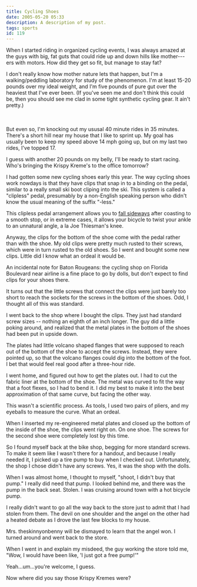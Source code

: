 ```yaml
---
title: Cycling Shoes
date: 2005-05-20 05:33
description: A description of my post.
tags: sports
id: 119
---
```

When I started riding in organized cycling events, I was always amazed at the guys with big, fat guts that could ride up and down hills like mother---ers with motors.  How did they get so fit, but manage to stay fat?

I don't really know how mother nature lets that happen, but I'm a walking/peddling laboratory for study of the phenomenon.  I'm at least 15-20 pounds over my ideal weight, and I'm five pounds of pure gut over the heaviest that I've ever been.  (If you've seen me and don't think this could be, then you should see me clad in some tight synthetic cycling gear.  It ain't pretty.)

<span class="spanEndPreview">&nbsp;</span><br /><br />But even so, I'm knocking out my ususal 40 minute rides in 35 minutes.  There's a short hill near my house that I like to sprint up.  My goal has usually been to keep my speed above 14 mph going up, but on my last two rides, I've topped 17.

I guess with another 20 pounds on my belly, I'll be ready to start racing.  Who's bringing the Krispy Kreme's to the office tomorrow?


I had gotten some new cycling shoes early this year.  The way cycling shoes work nowdays is that they have clips that snap in to a binding on the pedal, similar to a really small ski boot cliping into the ski.  This system is called a "clipless" pedal, presumably by a non-English speaking person who didn't know the usual meaning of the suffix "-less."

This clipless pedal arrangement allows you to <a href="http://outside.away.com/outside/gear/gearguy/200505/20050518.html" target="_blank">fall sideways</a> after coasting to a smooth stop, or in extreme cases, it allows your bicycle to twist your ankle to an unnatural angle, a la Joe Thiesman's knee.

Anyway, the clips for the bottom of the shoe come with the pedal rather than with the shoe.  My old clips were pretty much rusted to their screws, which were in turn rusted to the old shoes.  So I went and bought some new clips.  Little did I know what an ordeal it would be.

An incidental note for Baton Rougeans:  the cycling shop on Florida Boulevard near airline is a fine place to go by dolls, but don't expect to find clips for your shoes there.

It turns out that the little screws that connect the clips were just barely too short to reach the sockets for the screws in the bottom of the shoes.  Odd, I thought all of this was standard.

I went back to the shop where I bought the clips.  They just had standard screw sizes -- nothing an eighth of an inch longer.  The guy did a little poking around, and realized that the metal plates in the bottom of the shoes had been put in upside down.

The plates had little volcano shaped flanges that were supposed to reach out of the bottom of the shoe to accept the screws.  Instead, they were pointed up, so that the volcano flanges could dig into the bottom of the foot.  I bet that would feel real good after a three-hour ride.

I went home, and figured out how to get the plates out.  I had to cut the fabric liner at the bottom of the shoe.  The metal was curved to fit the way that a foot flexes, so I had to bend it.  I did my best to make it into the best approximation of that same curve, but facing the other way.  

This wasn't a scientific process.  As tools, I used two pairs of pliers, and my eyeballs to measure the curve.  What an ordeal.

When I inserted my re-engineered metal plates and closed up the bottom of the inside of the shoe, the clips went right on.  On one shoe.  The screws for the second shoe were completely lost by this time.

So I found myself back at the bike shop, begging for more standard screws.  To make it seem like I wasn't there for a handout, and because I really needed it, I picked up a tire pump to buy when I checked out.  Unfortunately, the shop I chose didn't have any screws.  Yes, it was the shop with the dolls.

When I was almost home, I thought to myself, "shoot, I didn't buy that pump."  I really did need that pump.  I looked behind me, and there was the pump in the back seat.  Stolen.  I was cruising around town with a hot bicycle pump.

I really didn't want to go all the way back to the store just to admit that I had stolen from them.  The devil on one shoulder and the angel on the other had a heated debate as I drove the last few blocks to my house.

Mrs. theskinnyonbenny will be dismayed to learn that the angel won.  I turned around and went back to the store.

When I went in and explain my misdeed, the guy working the store told me, "Wow, I would have been like, 'I just got a free pump!'"

Yeah...um...you're welcome, I guess.

Now where did you say those Krispy Kremes were?

